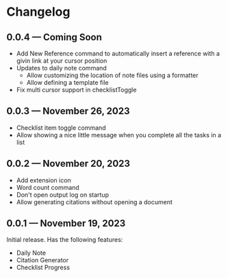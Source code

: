 # Changelog

## 0.0.4 &mdash; Coming Soon

- Add New Reference command to automatically insert a reference with a givin link at your cursor position
- Updates to daily note command
  - Allow customizing the location of note files using a formatter
  - Allow defining a template file
- Fix multi cursor support in checklistToggle

## 0.0.3 &mdash; November 26, 2023

- Checklist item toggle command
- Allow showing a nice little message when you complete all the tasks in a list

## 0.0.2 &mdash; November 20, 2023

- Add extension icon
- Word count command
- Don't open output log on startup
- Allow generating citations without opening a document

## 0.0.1 &mdash; November 19, 2023

Initial release.
Has the following features:

- Daily Note
- Citation Generator
- Checklist Progress
